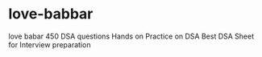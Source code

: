 # love-babbar
love babar 450 DSA questions
Hands on Practice on DSA
Best DSA Sheet for Interview preparation

